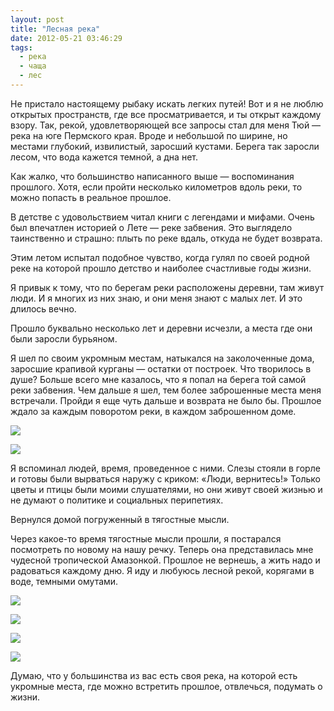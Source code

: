 ```yaml
---
layout: post
title: "Лесная река"
date: 2012-05-21 03:46:29
tags:
  - река
  - чаща
  - лес
---
```

Не пристало настоящему рыбаку искать легких путей! Вот и я не люблю
открытых пространств, где все просматривается, и ты открыт каждому
взору. Так, рекой, удовлетворяющей все запросы стал для меня Тюй — река
на юге Пермского края. Вроде и небольшой по ширине, но местами глубокий,
извилистый, заросший кустами. Берега так заросли лесом, что вода кажется
темной, а дна нет.

Как жалко, что большинство написанного выше — воспоминания прошлого.
Хотя, если пройти несколько километров вдоль реки, то можно попасть в
реальное прошлое.

В детстве с удовольствием читал книги с легендами и мифами. Очень был
впечатлен историей о Лете — реке забвения. Это выглядело таинственно и
страшно: плыть по реке вдаль, откуда не будет возврата.

Этим летом испытал подобное чувство, когда гулял по своей родной реке на
которой прошло детство и наиболее счастливые годы жизни.

Я привык к тому, что по берегам реки расположены деревни, там живут
люди. И я многих из них знаю, и они меня знают с малых лет. И это
длилось вечно.

Прошло буквально несколько лет и деревни исчезли, а места где они были
заросли бурьяном.

Я шел по своим укромным местам, натыкался на заколоченные дома, заросшие
крапивой курганы — остатки от построек. Что творилось в душе? Больше
всего мне казалось, что я попал на берега той самой реки забвения. Чем
дальше я шел, тем более заброшенные места меня встречали. Пройди я еще
чуть дальше и возврата не было бы. Прошлое ждало за каждым поворотом
реки, в каждом заброшенном доме.

![](http://fishingguru.ru/uploads/images/00/00/01/2012/05/20/cfaf48.jpg)

![](http://fishingguru.ru/uploads/images/00/00/01/2012/05/20/c52a3b.jpg)

Я вспоминал людей, время, проведенное с ними. Слезы стояли в горле и
готовы были вырваться наружу с криком: «Люди, вернитесь!» Только цветы и
птицы были моими слушателями, но они живут своей жизнью и не думают о
политике и социальных перипетиях.

Вернулся домой погруженный в тягостные мысли.

Через какое-то время тягостные мысли прошли, я постарался посмотреть по
новому на нашу речку. Теперь она представилась мне чудесной тропической
Амазонкой. Прошлое не вернешь, а жить надо и радоваться каждому дню. Я
иду и любуюсь лесной рекой, корягами в воде, темными омутами.

![](http://fishingguru.ru/uploads/images/00/00/01/2012/05/20/50bbf4.jpg)

![](http://fishingguru.ru/uploads/images/00/00/01/2012/05/20/6b709a.jpg)

![](http://fishingguru.ru/uploads/images/00/00/01/2012/05/20/10d284.jpg)

![](http://fishingguru.ru/uploads/images/00/00/01/2012/05/20/0aa96a.jpg)

Думаю, что у большинства из вас есть своя река, на которой есть укромные
места, где можно встретить прошлое, отвлечься, подумать о жизни.

